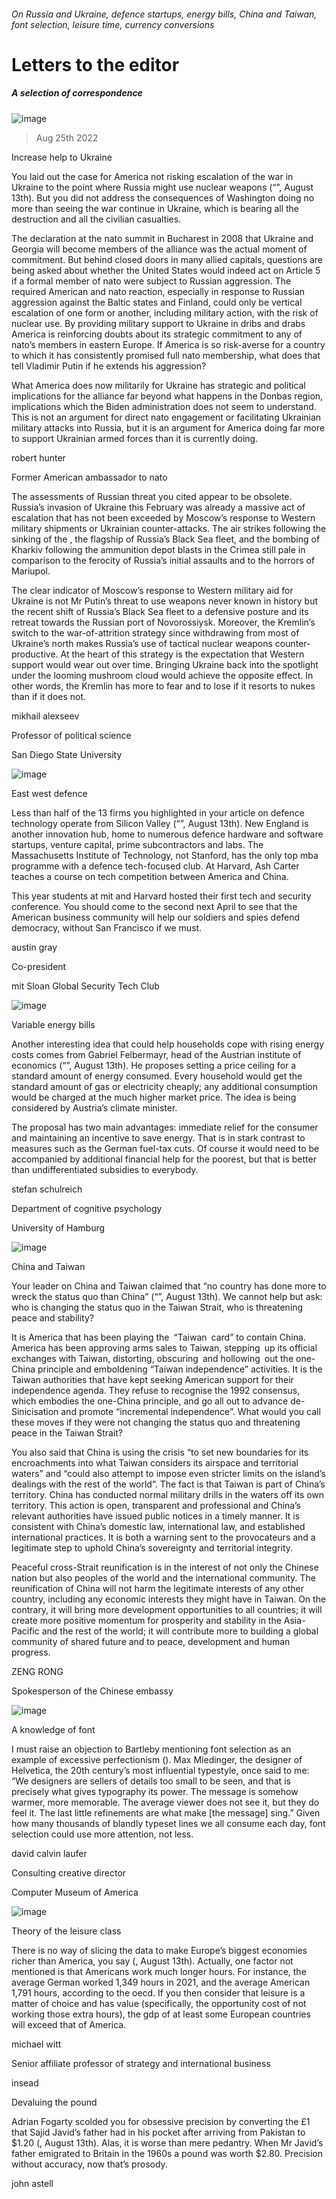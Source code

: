 ###### On Russia and Ukraine, defence startups, energy bills, China and Taiwan, font selection, leisure time, currency conversions
# Letters to the editor 
##### A selection of correspondence 
![image](images/20220813_EUD001.jpg) 
> Aug 25th 2022 

Increase help to Ukraine
You laid out the case for America not risking escalation of the war in Ukraine to the point where Russia might use nuclear weapons (“”, August 13th). But you did not address the consequences of Washington doing no more than seeing the war continue in Ukraine, which is bearing all the destruction and all the civilian casualties. 
The declaration at the nato summit in Bucharest in 2008 that Ukraine and Georgia will become members of the alliance was the actual moment of commitment. But behind closed doors in many allied capitals, questions are being asked about whether the United States would indeed act on Article 5 if a formal member of nato were subject to Russian aggression. The required American and nato reaction, especially in response to Russian aggression against the Baltic states and Finland, could only be vertical escalation of one form or another, including military action, with the risk of nuclear use. By providing military support to Ukraine in dribs and drabs America is reinforcing doubts about its strategic commitment to any of nato’s members in eastern Europe. If America is so risk-averse for a country to which it has consistently promised full nato membership, what does that tell Vladimir Putin if he extends his aggression?
What America does now militarily for Ukraine has strategic and political implications for the alliance far beyond what happens in the Donbas region, implications which the Biden administration does not seem to understand. This is not an argument for direct nato engagement or facilitating Ukrainian military attacks into Russia, but it is an argument for America doing far more to support Ukrainian armed forces than it is currently doing. 
robert hunter
Former American ambassador to nato
 
The assessments of Russian threat you cited appear to be obsolete. Russia’s invasion of Ukraine this February was already a massive act of escalation that has not been exceeded by Moscow’s response to Western military shipments or Ukrainian counter-attacks. The air strikes following the sinking of the , the flagship of Russia’s Black Sea fleet, and the bombing of Kharkiv following the ammunition depot blasts in the Crimea still pale in comparison to the ferocity of Russia’s initial assaults and to the horrors of Mariupol. 
The clear indicator of Moscow’s response to Western military aid for Ukraine is not Mr Putin’s threat to use weapons never known in history but the recent shift of Russia’s Black Sea fleet to a defensive posture and its retreat towards the Russian port of Novorossiysk. Moreover, the Kremlin’s switch to the war-of-attrition strategy since withdrawing from most of Ukraine’s north makes Russia’s use of tactical nuclear weapons counter-productive. At the heart of this strategy is the expectation that Western support would wear out over time. Bringing Ukraine back into the spotlight under the looming mushroom cloud would achieve the opposite effect. In other words, the Kremlin has more to fear and to lose if it resorts to nukes than if it does not.
mikhail alexseev
Professor of political science
San Diego State University
![image](images/20220813_WBP501.jpg) 

East west defence
Less than half of the 13 firms you highlighted in your article on defence technology operate from Silicon Valley (“”, August 13th). New England is another innovation hub, home to numerous defence hardware and software startups, venture capital, prime subcontractors and labs. The Massachusetts Institute of Technology, not Stanford, has the only top mba programme with a defence tech-focused club. At Harvard, Ash Carter teaches a course on tech competition between America and China. 
This year students at mit and Harvard hosted their first tech and security conference. You should come to the second next April to see that the American business community will help our soldiers and spies defend democracy, without San Francisco if we must.
austin gray
Co-president
mit Sloan Global Security Tech Club

![image](images/20220813_LDP502.jpg) 

Variable energy bills
Another interesting idea that could help households cope with rising energy costs comes from Gabriel Felbermayr, head of the Austrian institute of economics (“”, August 13th). He proposes setting a price ceiling for a standard amount of energy consumed. Every household would get the standard amount of gas or electricity cheaply; any additional consumption would be charged at the much higher market price. The idea is being considered by Austria’s climate minister. 
The proposal has two main advantages: immediate relief for the consumer and maintaining an incentive to save energy. That is in stark contrast to measures such as the German fuel-tax cuts. Of course it would need to be accompanied by additional financial help for the poorest, but that is better than undifferentiated subsidies to everybody.
stefan schulreich
Department of cognitive psychology
University of Hamburg
![image](images/20220813_LDD002.jpg) 

China and Taiwan
Your leader on China and Taiwan claimed that “no country has done more to wreck the status quo than China” (“”, August 13th). We cannot help but ask: who is changing the status quo in the Taiwan Strait, who is threatening peace and stability?

It is America that has been playing the “Taiwan card” to contain China. America has been approving arms sales to Taiwan, stepping up its official exchanges with Taiwan, distorting, obscuring and hollowing out the one-China principle and emboldening “Taiwan independence” activities. It is the Taiwan authorities that have kept seeking American support for their independence agenda. They refuse to recognise the 1992 consensus, which embodies the one-China principle, and go all out to advance de-Sinicisation and promote “incremental independence”. What would you call these moves if they were not changing the status quo and threatening peace in the Taiwan Strait? 

You also said that China is using the crisis “to set new boundaries for its encroachments into what Taiwan considers its airspace and territorial waters” and “could also attempt to impose even stricter limits on the island’s dealings with the rest of the world”. The fact is that Taiwan is part of China’s territory. China has conducted normal military drills in the waters off its own territory. This action is open, transparent and professional and China’s relevant authorities have issued public notices in a timely manner. It is consistent with China’s domestic law, international law, and established international practices. It is both a warning sent to the provocateurs and a legitimate step to uphold China’s sovereignty and territorial integrity. 

Peaceful cross-Strait reunification is in the interest of not only the Chinese nation but also peoples of the world and the international community. The reunification of China will not harm the legitimate interests of any other country, including any economic interests they might have in Taiwan. On the contrary, it will bring more development opportunities to all countries; it will create more positive momentum for prosperity and stability in the Asia-Pacific and the rest of the world; it will contribute more to building a global community of shared future and to peace, development and human progress.

ZENG RONG
Spokesperson of the Chinese embassy

![image](images/20220730_WBD002.jpg) 

A knowledge of font
I must raise an objection to Bartleby mentioning font selection as an example of excessive perfectionism (). Max Miedinger, the designer of Helvetica, the 20th century’s most influential typestyle, once said to me: “We designers are sellers of details too small to be seen, and that is precisely what gives typography its power. The message is somehow warmer, more memorable. The average viewer does not see it, but they do feel it. The last little refinements are what make [the message] sing.” Given how many thousands of blandly typeset lines we all consume each day, font selection could use more attention, not less. 
david calvin laufer
Consulting creative director
Computer Museum of America

![image](images/20220813_FND000.jpg) 

Theory of the leisure class
There is no way of slicing the data to make Europe’s biggest economies richer than America, you say (, August 13th). Actually, one factor not mentioned is that Americans work much longer hours. For instance, the average German worked 1,349 hours in 2021, and the average American 1,791 hours, according to the oecd. If you then consider that leisure is a matter of choice and has value (specifically, the opportunity cost of not working those extra hours), the gdp of at least some European countries will exceed that of America.
michael witt
Senior affiliate professor of strategy and international business
insead

Devaluing the pound
Adrian Fogarty scolded you for obsessive precision by converting the £1 that Sajid Javid’s father had in his pocket after arriving from Pakistan to $1.20 (, August 13th). Alas, it is worse than mere pedantry. When Mr Javid’s father emigrated to Britain in the 1960s a pound was worth $2.80. Precision without accuracy, now that’s prosody. 
john astell

